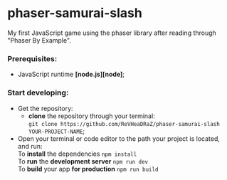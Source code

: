 # phaser-samurai-slash
My first JavaScript game using the phaser library after reading through "Phaser By Example".

### Prerequisites:

- JavaScript runtime **[node.js][node]**;

### Start developing:

- Get the repository:
  - **clone** the repository through your terminal: <br />
    `git clone https://github.com/ReVHeaDRaZ/phaser-samurai-slash YOUR-PROJECT-NAME`;
- Open your terminal or code editor to the path your project is located, and run: <br />
To **install** the dependencies  `npm install` <br />
To **run** the **development server**  `npm run dev` <br />
To **build** your app **for production**  `npm run build` <br />
